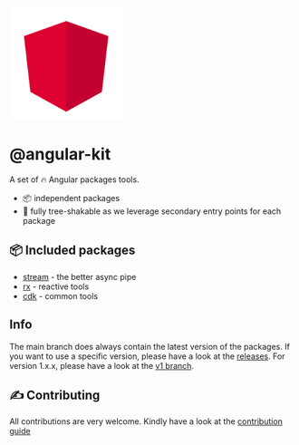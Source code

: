 <img src="docs/images/logo.svg" width="200">

# @angular-kit

A set of 🔥 Angular packages tools.

- 📦 independent packages
- 🍃 fully tree-shakable as we leverage secondary entry points for each package

## 📦 Included packages

- [stream](./libs/stream/README.md) - the better async pipe
- [rx](./libs/rx/README.md) - reactive tools
- [cdk](./libs/cdk/README.md) - common tools

## Info
The main branch does always contain the latest version of the packages. If you want to use a specific version, please have a look at the [releases](https://github.com/mikelgo/angular-kit/releases).
For version 1.x.x, please have a look at the [v1 branch](https://github.com/mikelgo/angular-kit/tree/v1.x.x).

## ✍ Contributing
All contributions are very welcome. Kindly have a look at the [contribution guide](./CONTRIBUTING.md)
